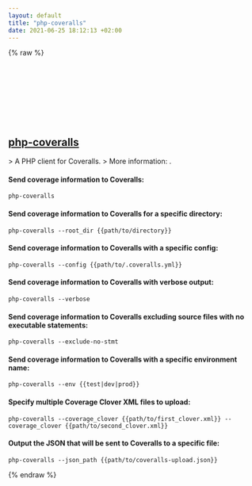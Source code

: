 ```yaml
---
layout: default
title: "php-coveralls"
date: 2021-06-25 18:12:13 +02:00
---
```

{% raw %}
<h2 id="php-coveralls">
  <a href="/en/common/php-coveralls.html">php-coveralls</a> <a href="#php-coveralls"><svg class="icon">
    <use href="/assets/images/unicode_sprite.svg#link" />
  </svg></a>
</h2>
> A PHP client for Coveralls.
> More information: <https://php-coveralls.github.io/php-coveralls>.

#### Send coverage information to Coveralls:
```shell
php-coveralls
```
#### Send coverage information to Coveralls for a specific directory:
```shell
php-coveralls --root_dir {{path/to/directory}}
```
#### Send coverage information to Coveralls with a specific config:
```shell
php-coveralls --config {{path/to/.coveralls.yml}}
```
#### Send coverage information to Coveralls with verbose output:
```shell
php-coveralls --verbose
```
#### Send coverage information to Coveralls excluding source files with no executable statements:
```shell
php-coveralls --exclude-no-stmt
```
#### Send coverage information to Coveralls with a specific environment name:
```shell
php-coveralls --env {{test|dev|prod}}
```
#### Specify multiple Coverage Clover XML files to upload:
```shell
php-coveralls --coverage_clover {{path/to/first_clover.xml}} --coverage_clover {{path/to/second_clover.xml}}
```
#### Output the JSON that will be sent to Coveralls to a specific file:
```shell
php-coveralls --json_path {{path/to/coveralls-upload.json}}
```
{% endraw %}